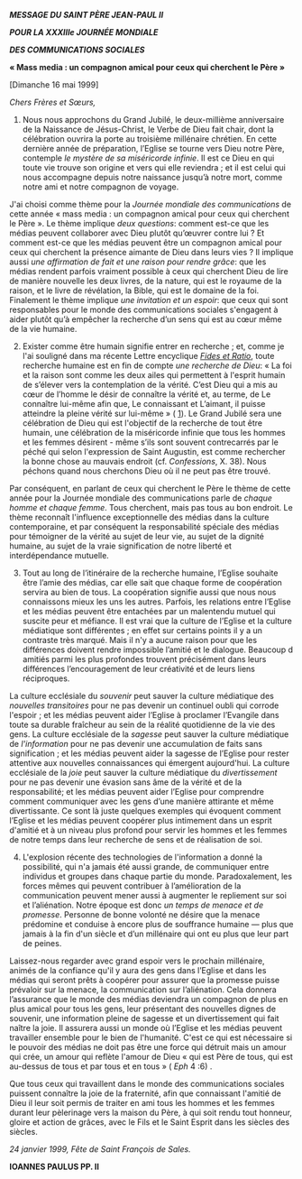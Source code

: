 ***MESSAGE DU SAINT PÈRE JEAN-PAUL II***

***POUR LA XXXIIIe JOURNÉE MONDIALE***

***DES COMMUNICATIONS SOCIALES***

**« Mass media : un compagnon amical pour ceux qui cherchent le Père »**

[Dimanche 16 mai 1999]

*Chers Frères et Sœurs,*

1. Nous nous approchons du Grand Jubilé, le deux-millième anniversaire de la Naissance de Jésus-Christ, le Verbe de Dieu fait chair, dont la célébration ouvrira la porte au troisième millénaire chrétien. En cette dernière année de préparation, l’Eglise se tourne vers Dieu notre Père, contemple *le mystère de sa miséricorde infinie*. Il est ce Dieu en qui toute vie trouve son origine et vers qui elle reviendra ; et il est celui qui nous accompagne depuis notre naissance jusqu’à notre mort, comme notre ami et notre compagnon de voyage.

J'ai choisi comme thème pour la *Journée mondiale des communications* de cette année « mass media : un compagnon amical pour ceux qui cherchent le Père ». Le thème implique *deux questions*: comment est-ce que les médias peuvent collaborer avec Dieu plutôt qu’œuvrer contre lui ? Et comment est-ce que les médias peuvent être un compagnon amical pour ceux qui cherchent la présence aimante de Dieu dans leurs vies ? Il implique aussi *une affirmation de fait et une raison pour rendre grâce*: que les médias rendent parfois vraiment possible à ceux qui cherchent Dieu de lire de manière nouvelle les deux livres, de la nature, qui est le royaume de la raison, et le livre de révélation, la Bible, qui est le domaine de la foi. Finalement le thème implique *une invitation et un espoir*: que ceux qui sont responsables pour le monde des communications sociales s'engagent à aider plutôt qu’à empêcher la recherche d’un sens qui est au cœur même de la vie humaine.

2. Exister comme être humain signifie entrer en recherche ; et, comme je l'ai souligné dans ma récente Lettre encyclique *[Fides et Ratio](http://www.vatican.va/edocs/FRA0075/_INDEX.HTM)*, toute recherche humaine est en fin de compte *une recherche de Dieu*: « La foi et la raison sont comme les deux ailes qui permettent à l'esprit humain de s’élever vers la contemplation de la vérité. C’est Dieu qui a mis au cœur de l’homme le désir de connaître la vérité et, au terme, de Le connaître lui-même afin que, Le connaissant et L’aimant, il puisse atteindre la pleine vérité sur lui-même » ( [1](http://www.vatican.va/edocs/FRA0075/__P1.HTM)). Le Grand Jubilé sera une célébration de Dieu qui est l'objectif de la recherche de tout être humain, une célébration de la miséricorde infinie que tous les hommes et les femmes désirent - même s’ils sont souvent contrecarrés par le péché qui selon l'expression de Saint Augustin, est comme rechercher la bonne chose au mauvais endroit (cf. *Confessions*, X. 38). Nous péchons quand nous cherchons Dieu où il ne peut pas être trouvé.

Par conséquent, en parlant de ceux qui cherchent le Père le thème de cette année pour la Journée mondiale des communications parle de *chaque homme et chaque femme*. Tous cherchent, mais pas tous au bon endroit. Le thème reconnaît l'influence exceptionnelle des médias dans la culture contemporaine, et par conséquent la responsabilité spéciale des médias pour témoigner de la vérité au sujet de leur vie, au sujet de la dignité humaine, au sujet de la vraie signification de notre liberté et interdépendance mutuelle.

3. Tout au long de l’itinéraire de la recherche humaine, l’Eglise souhaite être l’amie des médias, car elle sait que chaque forme de coopération servira au bien de tous. La coopération signifie aussi que nous nous connaissons mieux les uns les autres. Parfois, les relations entre l’Eglise et les médias peuvent être entachées par un malentendu mutuel qui suscite peur et méfiance. Il est vrai que la culture de l’Eglise et la culture médiatique sont différentes ; en effet sur certains points il y a un contraste très marqué. Mais il n'y a aucune raison pour que les différences doivent rendre impossible l’amitié et le dialogue. Beaucoup d amitiés parmi les plus profondes trouvent précisément dans leurs différences l’encouragement de leur créativité et de leurs liens réciproques.

La culture ecclésiale du *souvenir* peut sauver la culture médiatique des *nouvelles transitoires* pour ne pas devenir un continuel oubli qui corrode l'espoir ; et les médias peuvent aider l’Eglise à proclamer l’Evangile dans toute sa durable fraîcheur au sein de la réalité quotidienne de la vie des gens. La culture ecclésiale de la *sagesse* peut sauver la culture médiatique de *l'information* pour ne pas devenir une accumulation de faits sans signification ; et les médias peuvent aider la sagesse de l’Eglise pour rester attentive aux nouvelles connaissances qui émergent aujourd'hui. La culture ecclésiale de la *joie* peut sauver la culture médiatique du *divertissement* pour ne pas devenir une évasion sans âme de la vérité et de la responsabilité; et les médias peuvent aider l’Eglise pour comprendre comment communiquer avec les gens d’une manière attirante et même divertissante. Ce sont là juste quelques exemples qui évoquent comment l’Eglise et les médias peuvent coopérer plus intimement dans un esprit d'amitié et à un niveau plus profond pour servir les hommes et les femmes de notre temps dans leur recherche de sens et de réalisation de soi.

4. L'explosion récente des technologies de l'information a donné la possibilité, qui n'a jamais été aussi grande, de communiquer entre individus et groupes dans chaque partie du monde. Paradoxalement, les forces mêmes qui peuvent contribuer à l’amélioration de la communication peuvent mener aussi à augmenter le repliement sur soi et l’aliénation. Notre époque est donc *un temps de menace et de promesse*. Personne de bonne volonté ne désire que la menace prédomine et conduise à encore plus de souffrance humaine — plus que jamais à la fin d'un siècle et d’un millénaire qui ont eu plus que leur part de peines.

Laissez-nous regarder avec grand espoir vers le prochain millénaire, animés de la confiance qu'il y aura des gens dans l’Eglise et dans les médias qui seront prêts à coopérer pour assurer que la promesse puisse prévaloir sur la menace, la communication sur l’aliénation. Cela donnera l’assurance que le monde des médias deviendra un compagnon de plus en plus amical pour tous les gens, leur présentant des nouvelles dignes de souvenir, une information pleine de sagesse et un divertissement qui fait naître la joie. Il assurera aussi un monde où l’Eglise et les médias peuvent travailler ensemble pour le bien de l'humanité. C'est ce qui est nécessaire si le pouvoir des médias ne doit pas être une force qui détruit mais un amour qui crée, un amour qui reflète l'amour de Dieu « qui est Père de tous, qui est au-dessus de tous et par tous et en tous » ( *Eph* 4 :6) .

Que tous ceux qui travaillent dans le monde des communications sociales puissent connaître la joie de la fraternité, afin que connaissant l'amitié de Dieu il leur soit permis de traiter en ami tous les hommes et les femmes durant leur pèlerinage vers la maison du Père, à qui soit rendu tout honneur, gloire et action de grâces, avec le Fils et le Saint Esprit dans les siècles des siècles.

*24 janvier 1999, Fête de Saint François de Sales.*

**IOANNES PAULUS PP. II**
